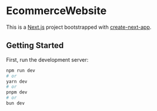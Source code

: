 # EcommerceWebsite

This is a [Next.js](https://nextjs.org) project bootstrapped with [create-next-app](https://nextjs.org/docs/pages/api-reference/create-next-app).

## Getting Started

First, run the development server:

```bash
npm run dev
# or
yarn dev
# or
pnpm dev
# or
bun dev
```

